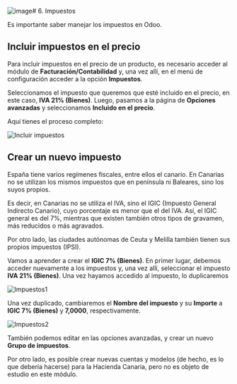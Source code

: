![image](https://github.com/user-attachments/assets/059ad9b6-6895-4f60-a88b-3fb209a69dce)# 6. Impuestos

Es importante saber manejar los impuestos en Odoo.

## Incluir impuestos en el precio

Para incluir impuestos en el precio de un producto, es necesario acceder al módulo de **Facturación/Contabilidad** y, una vez allí, en el menú de configuración acceder a la opción **Impuestos**.

Seleccionamos el impuesto que queremos que esté incluido en el precio, en este caso, **IVA 21% (Bienes)**. Luego, pasamos a la página de **Opciones avanzadas** y seleccionamos **Incluido en el precio**.

Aquí tienes el proceso completo:

![Incluir impuestos](https://raw.githubusercontent.com/canarydev/SGE/refs/heads/main/static/images/UT3/incluir_impuesto.gif)

## Crear un nuevo impuesto

España tiene varios regímenes fiscales, entre ellos el canario. En Canarias no se utilizan los mismos impuestos que en península ni Baleares, sino los suyos propios.

Es decir, en Canarias no se utiliza el IVA, sino el IGIC (Impuesto General Indirecto Canario), cuyo porcentaje es menor que el del IVA. Así, el IGIC general es del 7%, mientras que existen también otros tipos de gravamen, más reducidos o más agravados.

Por otro lado, las ciudades autónomas de Ceuta y Melilla también tienen sus propios impuestos (IPSI).

Vamos a aprender a crear el **IGIC 7% (Bienes)**. En primer lugar, debemos acceder nuevamente a los impuestos y, una vez allí, seleccionar el impuesto **IVA 21% (Bienes)**.
Una vez hayamos accedido al impuesto, lo duplicaremos

![Impuestos1](https://raw.githubusercontent.com/canarydev/SGE/refs/heads/main/static/images/UT3/impuestos1.png)

Una vez duplicado, cambiaremos el **Nombre del impuesto** y su **Importe** a **IGIC 7% (Bienes)** y **7,0000**, respectivamente.

![Impuestos2](https://raw.githubusercontent.com/canarydev/SGE/refs/heads/main/static/images/UT3/impuestos2.png)

También podemos editar en las opciones avanzadas, y crear un nuevo **Grupo de impuestos**.

Por otro lado, es posible crear nuevas cuentas y modelos (de hecho, es lo que debería hacerse) para la Hacienda Canaria, pero no es objeto de estudio en este módulo.

